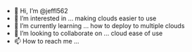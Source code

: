 - 👋 Hi, I’m @jeffl562
- 👀 I’m interested in ... making clouds easier to use
- 🌱 I’m currently learning ... how to deploy to multiple clouds
- 💞️ I’m looking to collaborate on ... cloud ease of use
- 📫 How to reach me ...

<!---
jeffl562/jeffl562 is a ✨ special ✨ repository because its `README.md` (this file) appears on your GitHub profile.
You can click the Preview link to take a look at your changes.
--->

